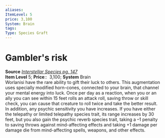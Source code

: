 ```yaml
---
aliases: 
ItemLevel: 5
price: 3,100
System: Brain
tags: 
Type: Species Graft
---
```


# Gambler's risk

**Source** [_Interstellar Species pg. 147_](https://paizo.com/products/btq02d4w?Starfinder-Interstellar-Species)  
**Item Level** 5;
**Price**::  3,100; **System** Brain  
Worlanisi have the rare ability to gift their luck to others. This augmentation uses specially modified horn-cones, connected to your brain, that channel your mental energy into luck. Once per day as a reaction, when you or an ally you can see within 15 feet rolls an attack roll, saving throw or skill check, you can cause that creature to roll twice and take the better result.  
In addition, any psychic sensitivity you have increases. If you have either the telepathy or limited telepathy species trait, its range increases by 30 feet, but you also gain the psychic reverb species trait, taking a –1 penalty to saving throws against mind-affecting effects and taking +1 damage per damage die from mind-affecting spells, weapons, and other effects.
